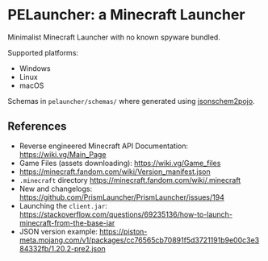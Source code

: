 # PELauncher: a Minecraft Launcher

Minimalist Minecraft Launcher with no known spyware bundled.

Supported platforms:

- Windows
- Linux
- macOS

Schemas in `pelauncher/schemas/` where generated using [jsonschem2pojo](https://www.jsonschema2pojo.org/).

## References

- Reverse engineered Minecraft API Documentation: <https://wiki.vg/Main_Page>
- Game Files (assets downloading): <https://wiki.vg/Game_files>
- <https://minecraft.fandom.com/wiki/Version_manifest.json>
- `.minecraft` directory <https://minecraft.fandom.com/wiki/.minecraft>
- New and changelogs: <https://github.com/PrismLauncher/PrismLauncher/issues/194>
- Launching the `client.jar`: <https://stackoverflow.com/questions/69235136/how-to-launch-minecraft-from-the-base-jar>
- JSON version example: <https://piston-meta.mojang.com/v1/packages/cc76565cb70891f5d3721191b9e00c3e384332fb/1.20.2-pre2.json>
